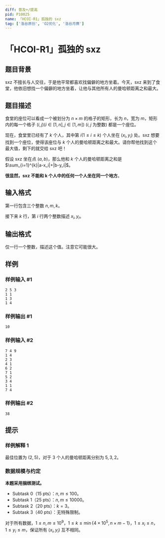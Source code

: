 ```yaml
---
diff: 普及+/提高
pid: P10025
name: 「HCOI-R1」孤独的 sxz
tag: ['洛谷原创', 'O2优化', '洛谷月赛']
---
```

# 「HCOI-R1」孤独的 sxz
## 题目背景

sxz 不擅长与人交往，于是他平常都喜欢找偏僻的地方坐着。今天，sxz 来到了食堂，他依旧想找一个偏僻的地方坐着，让他与其他所有人的曼哈顿距离之和最大。
## 题目描述

食堂的座位可以看成一个被划分为 $n\times m$ 的格子的矩形，长为 $n$，宽为 $m$，矩形内的每一个格子 $(i, j)(i \in [1, n], j \in [1, m])$ $(i,j$ 为整数$)$ 都是一个座位。

现在，食堂里已经有了 $k$ 个人，其中第 $i(1 \leq i \leq k)$ 个人坐在 $(x_i, y_i)$ 处。sxz 想要找到一个座位，使得该座位与 $k$ 个人的曼哈顿距离之和最大。请你帮他找到这个最大值，剩下的就交给 sxz 吧！

假设 sxz 坐在点 $(a,b)$，那么他和 $k$ 个人的曼哈顿距离之和是 $\sum_{i=1}^{k}|a-x_i|+|b-y_i|$。

**很显然，sxz 不能和 $\bm k$ 个人中的任何一个人坐在同一个地方**。
## 输入格式

第一行包含三个整数 $n, m, k$。

接下来 $k$ 行，第 $i$ 行两个整数描述 $x_i, y_i$。
## 输出格式


仅一行一个整数，描述这个值。注意它可能很大。
## 样例

### 样例输入 #1
```
2 5 3
1 1
1 3
1 4
```
### 样例输出 #1
```
10
```
### 样例输入 #2
```
7 4 9
1 4
2 3
4 1
6 2
7 1
5 2
3 4
1 1
7 4
```
### 样例输出 #2
```
38
```
## 提示

### 样例解释 1

最佳位置为 $(2,5)$，对于 $3$ 个人的曼哈顿距离分别为 $5, 3, 2$。

### 数据规模与约定

**本题采用捆绑测试。**
+ Subtask 0（15 pts）：$n, m \leq 100$。
+ Subtask 1（25 pts）：$n, m \leq 10000$。
+ Subtask 2（20 pts）：$k = 3$。
+ Subtask 3（40 pts）：无特殊限制。

对于所有数据，$1 \leq n, m \leq 10^9$，$1\leq k \leq \min\{4 \times 10^5, n\times m-1\}$，$1 \leq x_i \leq n$，$1 \leq y_i \leq m$，保证所有 $(x_i, y_i)$ 互不相同。
